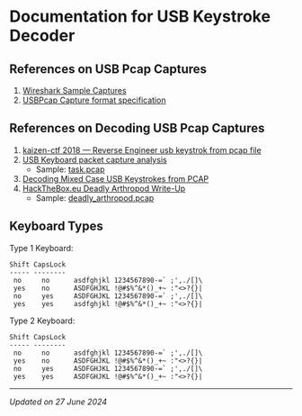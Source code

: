 # Documentation for USB Keystroke Decoder

## References on USB Pcap Captures

1. [Wireshark Sample Captures](https://wiki.wireshark.org/SampleCaptures)
1. [USBPcap Capture format specification](https://desowin.org/usbpcap/captureformat.html)

## References on Decoding USB Pcap Captures

1. [kaizen-ctf 2018 — Reverse Engineer usb keystrok from pcap file](https://abawazeeer.medium.com/kaizen-ctf-2018-reverse-engineer-usb-keystrok-from-pcap-file-2412351679f4)
1. [USB Keyboard packet capture analysis](https://naykisec.github.io/USB-Keyboard-packet-capture-analysis/)
    - Sample: [task.pcap](https://0xd13a.github.io/ctfs/hackit2017/foren100/task.pcap)
1. [Decoding Mixed Case USB Keystrokes from PCAP](https://blog.stayontarget.org/2019/03/decoding-mixed-case-usb-keystrokes-from.html)
1. [HackTheBox.eu Deadly Arthropod Write-Up](https://github.com/tanc7/HacktheBox_Deadly_Arthropod_Writeup/tree/master)
    - Sample: [deadly_arthropod.pcap](https://github.com/tanc7/HacktheBox_Deadly_Arthropod_Writeup/blob/master/deadly_arthropod.pcap)


## Keyboard Types

Type 1 Keyboard:

```
Shift CapsLock
----- --------
 no     no      asdfghjkl 1234567890-=` ;',./[]\
 yes    no      ASDFGHJKL !@#$%^&*()_+~ :"<>?{}|
 no     yes     ASDFGHJKL 1234567890-=` ;',./[]\
 yes    yes     asdfghjkl !@#$%^&*()_+~ :"<>?{}|
```

Type 2 Keyboard:

```
Shift CapsLock
----- --------
 no     no      asdfghjkl 1234567890-=` ;',./[]\
 yes    no      ASDFGHJKL !@#$%^&*()_+~ :"<>?{}|
 no     yes     ASDFGHJKL 1234567890-=` ;',./[]\
 yes    yes     ASDFGHJKL !@#$%^&*()_+~ :"<>?{}|
```

***

*Updated on 27 June 2024*
